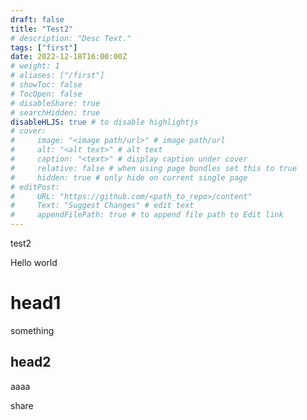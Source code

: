 ```yaml
---
draft: false
title: "Test2"
# description: "Desc Text."
tags: ["first"]
date: 2022-12-18T16:00:00Z
# weight: 1
# aliases: ["/first"]
# showToc: false
# TocOpen: false
# disableShare: true
# searchHidden: true
disableHLJS: true # to disable highlightjs
# cover:
#     image: "<image path/url>" # image path/url
#     alt: "<alt text>" # alt text
#     caption: "<text>" # display caption under cover
#     relative: false # when using page bundles set this to true
#     hidden: true # only hide on current single page
# editPost:
#     URL: "https://github.com/<path_to_repo>/content"
#     Text: "Suggest Changes" # edit text
#     appendFilePath: true # to append file path to Edit link
---
```

test2

Hello world

# head1
something

## head2
aaaa

share